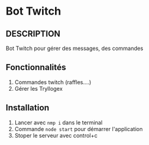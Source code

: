 # Bot Twitch

## DESCRIPTION

Bot Twitch pour gérer des messages, des commandes

## Fonctionnalités

1. Commandes twitch (raffles....)
2. Gérer les Tryllogex

## Installation

1. Lancer avec `nmp i` dans le terminal
2. Commande `node start` pour démarrer l'application
3. Stoper le serveur avec control+c
